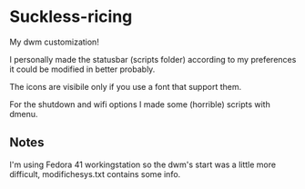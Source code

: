 # Suckless-ricing
My dwm customization!

I personally made the statusbar (scripts folder) according to my preferences it could be modified in better probably. 

The icons are visibile only if you use a font that support them. 

For the shutdown and wifi options I made some (horrible) scripts with dmenu. 

## Notes
I'm using Fedora 41 workingstation so the dwm's start was a little more difficult, modifichesys.txt contains some info.  